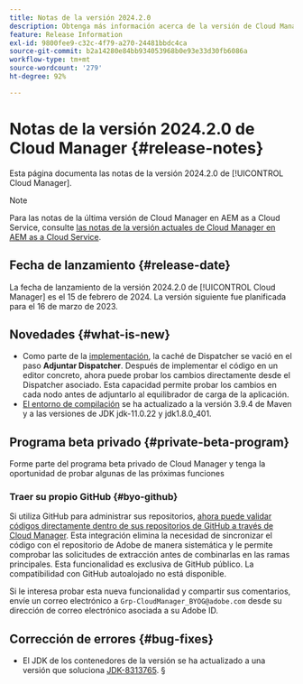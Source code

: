 ```yaml
---
title: Notas de la versión 2024.2.0
description: Obtenga más información acerca de la versión de Cloud Manager 2024.2.0.
feature: Release Information
exl-id: 9800fee9-c32c-4f79-a270-24481bbdc4ca
source-git-commit: b2a14280e84bb934053968b0e93e33d30fb6086a
workflow-type: tm+mt
source-wordcount: '279'
ht-degree: 92%

---
```


# Notas de la versión 2024.2.0 de Cloud Manager {#release-notes}

Esta página documenta las notas de la versión 2024.2.0 de [!UICONTROL Cloud Manager].

>[!NOTE]
>
>Para las notas de la última versión de Cloud Manager en AEM as a Cloud Service, consulte [las notas de la versión actuales de Cloud Manager en AEM as a Cloud Service](https://experienceleague.adobe.com/es/docs/experience-manager-cloud-service/content/release-notes/cloud-manager/current).

## Fecha de lanzamiento {#release-date}

La fecha de lanzamiento de la versión 2024.2.0 de [!UICONTROL Cloud Manager] es el 15 de febrero de 2024. La versión siguiente fue planificada para el 16 de marzo de 2023.

## Novedades {#what-is-new}

* Como parte de la [implementación](/help/using/code-deployment.md), la caché de Dispatcher se vació en el paso **Adjuntar Dispatcher**. Después de implementar el código en un editor concreto, ahora puede probar los cambios directamente desde el Dispatcher asociado. Esta capacidad permite probar los cambios en cada nodo antes de adjuntarlo al equilibrador de carga de la aplicación.
* [El entorno de compilación](/help/getting-started/build-environment.md) se ha actualizado a la versión 3.9.4 de Maven y a las versiones de JDK jdk-11.0.22 y jdk1.8.0_401.

## Programa beta privado {#private-beta-program}

Forme parte del programa beta privado de Cloud Manager y tenga la oportunidad de probar algunas de las próximas funciones

### Traer su propio GitHub {#byo-github}

Si utiliza GitHub para administrar sus repositorios, [ahora puede validar códigos directamente dentro de sus repositorios de GitHub a través de Cloud Manager](/help/managing-code/private-repositories.md). Esta integración elimina la necesidad de sincronizar el código con el repositorio de Adobe de manera sistemática y le permite comprobar las solicitudes de extracción antes de combinarlas en las ramas principales. Esta funcionalidad es exclusiva de GitHub público. La compatibilidad con GitHub autoalojado no está disponible.

Si le interesa probar esta nueva funcionalidad y compartir sus comentarios, envíe un correo electrónico a `Grp-CloudManager_BYOG@adobe.com` desde su dirección de correo electrónico asociada a su Adobe ID.

## Corrección de errores {#bug-fixes}

* El JDK de los contenedores de la versión se ha actualizado a una versión que soluciona [JDK-8313765](https://bugs.openjdk.org/browse/JDK-8313765).
§
